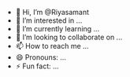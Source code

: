 - 👋 Hi, I’m @Riyasamant
- 👀 I’m interested in ...
- 🌱 I’m currently learning ...
- 💞️ I’m looking to collaborate on ...
- 📫 How to reach me ...
- 😄 Pronouns: ...
- ⚡ Fun fact: ...

<!---
Riyasamant/Riyasamant is a ✨ special ✨ repository because its `README.md` (this file) appears on your GitHub profile.
You can click the Preview link to take a look at your changes.
--->
